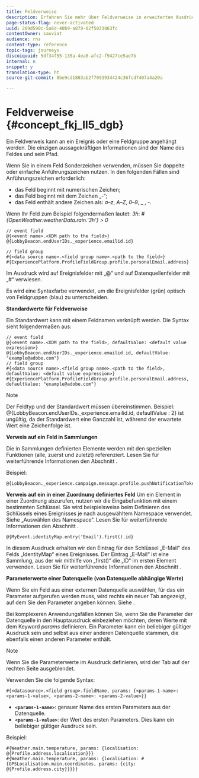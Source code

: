 ```yaml
---
title: Feldverweise
description: Erfahren Sie mehr über Feldverweise in erweiterten Ausdrücken
page-status-flag: never-activated
uuid: 269d590c-5a6d-40b9-a879-02f5033863fc
contentOwner: sauviat
audience: rns
content-type: reference
topic-tags: journeys
discoiquuid: 5df34f55-135a-4ea8-afc2-f9427ce5ae7b
internal: n
snippet: y
translation-type: ht
source-git-commit: 8be9cd1803ab2f7093934424c36fcd7407a4a20a

---
```




# Feldverweise {#concept_fkj_ll5_dgb}

Ein Feldverweis kann an ein Ereignis oder eine Feldgruppe angehängt werden. Die einzigen aussagekräftigen Informationen sind der Name des Feldes und sein Pfad.

Wenn Sie in einem Feld Sonderzeichen verwenden, müssen Sie doppelte oder einfache Anführungszeichen nutzen. In den folgenden Fällen sind Anführungszeichen erforderlich:

* das Feld beginnt mit numerischen Zeichen;
* das Feld beginnt mit dem Zeichen „-“;
* das Feld enthält andere Zeichen als: _a_–_z_, _A_–_Z_, _0_–_9_, _ , _-_.

Wenn Ihr Feld zum Beispiel folgendermaßen lautet: _3h_: _#{OpenWeather.weatherData.rain.&#39;3h&#39;} > 0_

```
// event field
@{<event name>.<XDM path to the field>}
@{LobbyBeacon.endUserIDs._experience.emailid.id}

// field group
#{<data source name>.<field group name>.<path to the field>}
#{ExperiencePlatform.ProfileFieldGroup.profile.personalEmail.address}
```

Im Ausdruck wird auf Ereignisfelder mit „@“ und auf Datenquellenfelder mit „#“ verwiesen.

Es wird eine Syntaxfarbe verwendet, um die Ereignisfelder (grün) optisch von Feldgruppen (blau) zu unterscheiden.

**Standardwerte für Feldverweise**

Ein Standardwert kann mit einem Feldnamen verknüpft werden. Die Syntax sieht folgendermaßen aus:


```
// event field
@{<event name>.<XDM path to the field>, defaultValue: <default value expression>}
@{LobbyBeacon.endUserIDs._experience.emailid.id, defaultValue: "example@adobe.com"}
// field group
#{<data source name>.<field group name>.<path to the field>, defaultValue: <default value expression>}
#{ExperiencePlatform.ProfileFieldGroup.profile.personalEmail.address, defaultValue: "example@adobe.com"}
```

>[!NOTE]
>
>Der Feldtyp und der Standardwert müssen übereinstimmen. Beispiel: @{LobbyBeacon.endUserIDs._experience.emailid.id, defaultValue : 2} ist ungültig, da der Standardwert eine Ganzzahl ist, während der erwartete Wert eine Zeichenfolge ist.

**Verweis auf ein Feld in Sammlungen**

Die in Sammlungen definierten Elemente werden mit den speziellen Funktionen (alle, zuerst und zuletzt) referenziert. Lesen Sie für weiterführende Informationen den Abschnitt [](../expression/collection-management-functions.md).

Beispiel:

```
@{LobbyBeacon._experience.campaign.message.profile.pushNotificationTokens.all()
```

**Verweis auf ein in einer Zuordnung definiertes Feld**
Um ein Element in einer Zuordnung abzurufen, nutzen wir die Eingabefunktion mit einem bestimmten Schlüssel. Sie wird beispielsweise beim Definieren des Schlüssels eines Ereignisses je nach ausgewähltem Namespace verwendet. Siehe „Auswählen des Namespace“. Lesen Sie für weiterführende Informationen den Abschnitt [](../event/selecting-the-namespace.md).

```
@{MyEvent.identityMap.entry('Email').first().id}
```

In diesem Ausdruck erhalten wir den Eintrag für den Schlüssel „E-Mail“ des Felds „IdentityMap“ eines Ereignisses. Der Eintrag „E-Mail“ ist eine Sammlung, aus der wir mithilfe von „first()“ die „ID“ im ersten Element verwenden. Lesen Sie für weiterführende Informationen den Abschnitt [](../expression/collection-management-functions.md).

**Parameterwerte einer Datenquelle (von Datenquelle abhängige Werte)**

Wenn Sie ein Feld aus einer externen Datenquelle auswählen, für das ein Parameter aufgerufen werden muss, wird rechts ein neuer Tab angezeigt, auf dem Sie den Parameter angeben können. Siehe [](../expression/expressionadvanced.md).

Bei komplexeren Anwendungsfällen können Sie, wenn Sie die Parameter der Datenquelle in den Hauptausdruck einbeziehen möchten, deren Werte mit dem Keyword _params_ definieren. Ein Parameter kann ein beliebiger gültiger Ausdruck sein und selbst aus einer anderen Datenquelle stammen, die ebenfalls einen anderen Parameter enthält.

>[!NOTE]
>
>Wenn Sie die Parameterwerte im Ausdruck definieren, wird der Tab auf der rechten Seite ausgeblendet.

Verwenden Sie die folgende Syntax:

```
#{<datasource>.<field group>.fieldName, params: {<params-1-name>: <params-1-value>, <params-2-name>: <params-2-value>}}
```

* **`<params-1-name>`**: genauer Name des ersten Parameters aus der Datenquelle.
* **`<params-1-value>`**: der Wert des ersten Parameters. Dies kann ein beliebiger gültiger Ausdruck sein.

Beispiel:

```
#{Weather.main.temperature, params: {localisation: @{Profile.address.localisation}}}
#{Weather.main.temperature, params: {localisation: #{GPSLocalisation.main.coordinates, params: {city: @{Profile.address.city}}}}}
```
